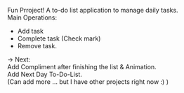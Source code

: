 Fun Prroject! A to-do list application to manage daily tasks. \
Main Operations: 
  - Add task
  - Complete task (Check mark)
  - Remove task.

-> Next: \
      Add Compliment after finishing the list & Animation. \
      Add Next Day To-Do-List. \
      (Can add more ... but I have other projects right now :) )
